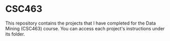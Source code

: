 # CSC463
This repository contains the projects that I have completed for the Data Mining (CSC463) course. You can access each project's instructions under its folder.
